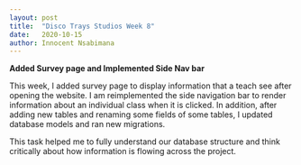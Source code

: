 ```yaml
---
layout: post
title:  "Disco Trays Studios Week 8"
date:   2020-10-15
author: Innocent Nsabimana
---
```



**Added Survey page and Implemented Side Nav bar**

This week, I added survey page to display information that a teach see after opening the website. I am reimplemented the side navigation bar to render information about an individual class when it is clicked. In addition, after adding new tables and renaming some fields of some tables, I updated database models and ran new migrations. 

This task helped me to fully understand our database structure and think critically about how information is flowing across the project. 






